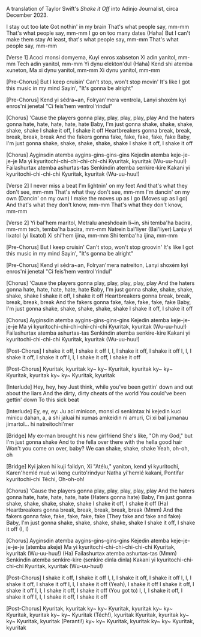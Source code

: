 A translation of Taylor Swift's *Shake it Off* into Adinjo Journalist, circa December 2023.

I stay out too late
Got nothin' in my brain
That's what people say, mm-mm
That's what people say, mm-mm
I go on too many dates (Haha)
But I can't make them stay
At least, that's what people say, mm-mm
That's what people say, mm-mm

\[Verse 1]
Acoci monsi domyema,
Kuyi enros xabseton
Xi adin yanitol, mm-mm
Tech adin yanitol, mm-mm
Yi dynu elekton'dul (Haha)
Kend shi atemba xuneton,
Ma xi dynu yanitol, mm-mm
Xi dynu yanitol, mm-mm

\[Pre-Chorus]
But I keep cruisin'
Can't stop, won't stop movin'
It's like I got this music in my mind
Sayin', "It's gonna be alright"

\[Pre-Chorus]
Kend yi sédra~an,
Folryan'mera ventrola,
Lanyi shoxèm kyi enros'ni jenetal
"Ci feis'hem ventrol'rindul"

\[Chorus]
'Cause the players gonna play, play, play, play, play
And the haters gonna hate, hate, hate, hate, hate
Baby, I'm just gonna shake, shake, shake, shake, shake
I shake it off, I shake it off
Heartbreakers gonna break, break, break, break, break
And the fakers gonna fake, fake, fake, fake, fake
Baby, I'm just gonna shake, shake, shake, shake, shake
I shake it off, I shake it off

\[Chorus]
Ayginsdin atemba aygins-gins-gins-gins
Kejedin atemba keje-je-je-je
Ma yi kyuritochi-chi-chi-chi-chi-chi
Kyuritak, kyuritak (Wu-uu-huu!)
Failashurtax atemba ashurtas-tas
Senkindin atemba senkire-kire
Kakani yi kyuritochi-chi-chi-chi
Kyuritak, kyuritak (Wu-uu-huu!)

\[Verse 2]
I never miss a beat
I'm lightnin' on my feet
And that's what they don't see, mm-mm
That's what they don't see, mm-mm
I'm dancin' on my own (Dancin' on my own)
I make the moves up as I go (Moves up as I go)
And that's what they don't know, mm-mm
That's what they don't know, mm-mm

\[Verse 2]
Yi bal'hem maritol,
Metralu aneshdoain li~in,
shi temba'ha bacira, mm-mm
tech, temba'ha bacira, mm-mm
Natrein bal'liyer (Bal'liyer)
Lanju yi lixatol (yi lixatol)
Xi shi'hem ijina, mm-mm
Shi temba'ha ijina, mm-mm

\[Pre-Chorus]
But I keep cruisin'
Can't stop, won't stop groovin'
It's like I got this music in my mind
Sayin', "It's gonna be alright"

\[Pre-Chorus]
Kend yi sédra~an,
Folryan'mera natreiton,
Lanyi shoxèm kyi enros'ni jenetal
"Ci feis'hem ventrol'rindul"

\[Chorus]
'Cause the players gonna play, play, play, play, play
And the haters gonna hate, hate, hate, hate, hate
Baby, I'm just gonna shake, shake, shake, shake, shake
I shake it off, I shake it off
Heartbreakers gonna break, break, break, break, break
And the fakers gonna fake, fake, fake, fake, fake
Baby, I'm just gonna shake, shake, shake, shake, shake
I shake it off, I shake it off

\[Chorus]
Ayginsdin atemba aygins-gins-gins-gins
Kejedin atemba keje-je-je-je
Ma yi kyuritochi-chi-chi-chi-chi-chi
Kyuritak, kyuritak (Wu-uu-huu!)
Failashurtax atemba ashurtas-tas
Senkindin atemba senkire-kire
Kakani yi kyuritochi-chi-chi-chi
Kyuritak, kyuritak (Wu-uu-huu!)

\[Post-Chorus]
I shake it off, I shake it off
I, I, I shake it off, I shake it off
I, I, I shake it off, I shake it off
I, I, I shake it off, I shake it off

\[Post-Chorus]
Kyuritak, kyuritak
ky~ ky~ Kyuritak, kyuritak
ky~ ky~ Kyuritak, kyuritak
ky~ ky~ Kyuritak, kyuritak

\[Interlude]
Hey, hey, hey
Just think, while you've been gettin' down and out about the liars
And the dirty, dirty cheats of the world
You could've been gettin' down
To this sick beat

\[Interlude]
Ey, ey, ey:
Ju aci minicon, monsi ci senkintax hi kejedin kuci minicu dahan,
a, a shi jaluai hi xumas amkeidin ni amuri,
Ci xi bal jumanau jimartol...
hi natreitochi'mer 

\[Bridge]
My ex-man brought his new girlfriend
She's like, "Oh my God," but I'm just gonna shake
And to the fella over there with the hella good hair
Won't you come on over, baby?
We can shake, shake, shake
Yeah, oh-oh, oh

\[Bridge]
Kyi jaken hi kuji faildyn,
Xi "Atélu," yaniton, kend yi kyuritochi,
Karen'hemlé mué wi keng curito'rindyur
Natha yi'hemlé kakani,
Pontifar kyuritochi-chi
Téchi, Oh-oh-oh!

\[Chorus]
'Cause the players gonna play, play, play, play, play
And the haters gonna hate, hate, hate, hate, hate (Haters gonna hate)
Baby, I'm just gonna shake, shake, shake, shake, shake
I shake it off, I shake it off (Ha)
Heartbreakers gonna break, break, break, break, break (Mmm)
And the fakers gonna fake, fake, fake, fake, fake (They fake and fake and fake)
Baby, I'm just gonna shake, shake, shake, shake, shake
I shake it off, I shake it off (I, I)

\[Chorus]
Ayginsdin atemba aygins-gins-gins-gins
Kejedin atemba keje-je-je-je-je (atemba akeje)
Ma yi kyuritochi-chi-chi-chi-chi-chi
Kyuritak, kyuritak (Wu-uu-huu!) (Ha)
Failashurtax atemba ashurtas-tas (Mmm)
Senkindin atemba senkire-kire (senkire dinla dinla)
Kakani yi kyuritochi-chi-chi-chi
Kyuritak, kyuritak (Wu-uu-huu!)

\[Post-Chorus]
I shake it off, I shake it off
I, I, I shake it off, I shake it off
I, I, I shake it off, I shake it off
I, I, I shake it off (Yeah), I shake it off
I shake it off, I shake it off
I, I, I shake it off, I shake it off (You got to)
I, I, I shake it off, I shake it off
I, I, I shake it off, I shake it off

\[Post-Chorus]
Kyuritak, kyuritak
ky~ ky~ Kyuritak, kyuritak
ky~ ky~ Kyuritak, kyuritak
ky~ ky~ Kyuritak (Téch!), kyuritak
Kyuritak, kyuritak
ky~ ky~ Kyuritak, kyuritak (Peranti!)
ky~ ky~ Kyuritak, kyuritak
ky~ ky~ Kyuritak, kyuritak